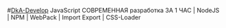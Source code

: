 #[DkA-Develop](https://www.youtube.com/watch?v=BUnzndlm3iE&feature=em-uploademail)
JavaScript СОВРЕМЕННАЯ разработка ЗА 1 ЧАС | NodeJS | NPM | WebPack | Import Export | CSS-Loader